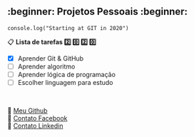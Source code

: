 <h2>:beginner: Projetos Pessoais :beginner:</h2>

`console.log("Starting at GIT in 2020")`

:clipboard: **Lista de tarefas :two: :zero: :two: :zero:**
- [x] Aprender Git & GitHub
- [ ] Aprender algoritmo
- [ ] Aprender lógica de programação
- [ ] Escolher linguagem para estudo
<br>

:link: [Meu Github](https://github.com/gssantos94)<br>
:link: [Contato Facebook](https://www.facebook.com/guzt.santos)<br>
:link: [Contato Linkedin](https://www.linkedin.com/in/gs-santos)
